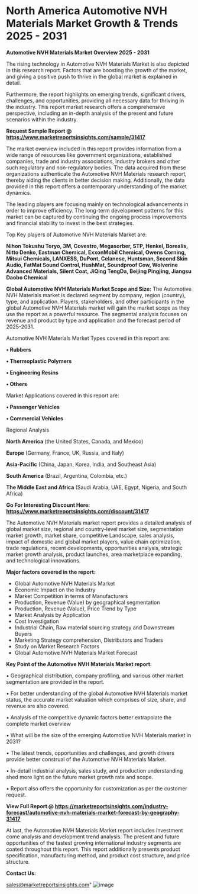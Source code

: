  # North America Automotive NVH Materials Market Growth & Trends 2025 - 2031

<Strong> Automotive NVH Materials Market Overview 2025 - 2031</strong>

The rising technology in Automotive NVH Materials Market is also depicted in this research report. Factors that are boosting the growth of the market, and giving a positive push to thrive in the global market is explained in detail.

Furthermore, the report highlights on emerging trends, significant drivers, challenges, and opportunities, providing all necessary data for thriving in the industry. This report market research offers a comprehensive perspective, including an in-depth analysis of the present and future scenarios within the industry.

<strong>Request Sample Report @ <a href=https://www.marketreportsinsights.com/sample/31417>https://www.marketreportsinsights.com/sample/31417</a></strong>

The market overview included in this report provides information from a wide range of resources like government organizations, established companies, trade and industry associations, industry brokers and other such regulatory and non-regulatory bodies. The data acquired from these organizations authenticate the Automotive NVH Materials research report, thereby aiding the clients in better decision making. Additionally, the data provided in this report offers a contemporary understanding of the market dynamics.

The leading players are focusing mainly on technological advancements in order to improve efficiency. The long-term development patterns for this market can be captured by continuing the ongoing process improvements and financial stability to invest in the best strategies.

Top Key players of Automotive NVH Materials Market are:

<strong>Nihon Tokushu Toryo, 3M, Covestro, Megasorber, STP, Henkel, Borealis, Nitto Denko, Eastman Chemical, ExxonMobil Chemical, Owens Corning, Mitsui Chemicals, LANXESS, DuPont, Celanese, Huntsman, Second Skin Audio, FatMat Sound Control, HushMat, Soundproof Cow, Wolverine Advanced Materials, Silent Coat, JiQing TengDa, Beijing Pingjing, Jiangsu Daobo Chemical</strong>

<strong><b>Global Automotive NVH Materials Market Scope and Size:</b></strong>
The Automotive NVH Materials market is declared segment by company, region (country), type, and application. Players, stakeholders, and other participants in the global Automotive NVH Materials market will gain the market scope as they use the report as a powerful resource. The segmental analysis focuses on revenue and product by type and application and the forecast period of 2025-2031.

Automotive NVH Materials Market Types covered in this report are:

<strong>• Rubbers

• Thermoplastic Polymers

• Engineering Resins

• Others</strong>

Market Applications covered in this report are:

<strong>• Passenger Vehicles

• Commercial Vehicles</strong> 

Regional Analysis

<strong>North America</strong> (the United States, Canada, and Mexico)

<strong>Europe</strong> (Germany, France, UK, Russia, and Italy)

<strong>Asia-Pacific</strong> (China, Japan, Korea, India, and Southeast Asia)

<strong>South America</strong> (Brazil, Argentina, Colombia, etc.)

<strong>The Middle East and Africa</strong> (Saudi Arabia, UAE, Egypt, Nigeria, and South Africa)

<strong>Go For Interesting Discount Here: <a href=https://www.marketreportsinsights.com/discount/31417>https://www.marketreportsinsights.com/discount/31417</a></strong>

The Automotive NVH Materials market report provides a detailed analysis of global market size, regional and country-level market size, segmentation market growth, market share, competitive Landscape, sales analysis, impact of domestic and global market players, value chain optimization, trade regulations, recent developments, opportunities analysis, strategic market growth analysis, product launches, area marketplace expanding, and technological innovations.

<strong><b>Major factors covered in the report:</b></strong>
<ul>
  <li>Global Automotive NVH Materials Market </li>
  <li>Economic Impact on the Industry</li>
  <li>Market Competition in terms of Manufacturers</li>
  <li>Production, Revenue (Value) by geographical segmentation</li>
  <li>Production, Revenue (Value), Price Trend by Type</li>
  <li>Market Analysis by Application</li>
  <li>Cost Investigation</li>
  <li>Industrial Chain, Raw material sourcing strategy and Downstream Buyers</li>
  <li>Marketing Strategy comprehension, Distributors and Traders</li>
  <li>Study on Market Research Factors</li>
  <li>Global Automotive NVH Materials Market Forecast</li>
</ul>

<strong><b>Key Point of the Automotive NVH Materials Market report:</b></strong>

• Geographical distribution, company profiling, and various other market segmentation are provided in the report.

• For better understanding of the global Automotive NVH Materials market status, the accurate market valuation which comprises of size, share, and revenue are also covered.

• Analysis of the competitive dynamic factors better extrapolate the complete market overview

• What will be the size of the emerging Automotive NVH Materials market in 2031?

• The latest trends, opportunities and challenges, and growth drivers provide better construal of the Automotive NVH Materials Market.

• In-detail industrial analysis, sales study, and production understanding shed more light on the future market growth rate and scope.

• Report also offers the opportunity for customization as per the customer request.

<strong><b>View Full Report @ <a href=https://marketreportsinsights.com/industry-forecast/automotive-nvh-materials-market-forecast-by-geography-31417>https://marketreportsinsights.com/industry-forecast/automotive-nvh-materials-market-forecast-by-geography-31417</a></b></strong>


At last, the Automotive NVH Materials Market report includes investment come analysis and development trend analysis. The present and future opportunities of the fastest growing international industry segments are coated throughout this report. This report additionally presents product specification, manufacturing method, and product cost structure, and price structure.

<strong>Contact Us:</strong>

sales@marketreportsinsights.com"
![image](https://github.com/user-attachments/assets/784cb41a-d26a-4b1e-b906-3dd1acce738d)
